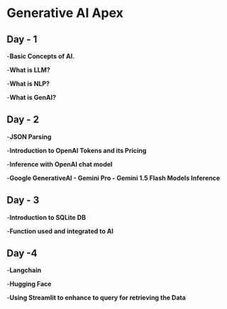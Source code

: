 # Generative AI Apex

## Day - 1

-**Basic Concepts of AI.**

-**What is LLM?**

-**What is NLP?**

-**What is GenAI?**

## Day - 2

-**JSON Parsing**

-**Introduction to OpenAI Tokens and its Pricing**

-**Inference with OpenAI chat model**

-**Google GenerativeAI - Gemini Pro - Gemini 1.5 Flash Models Inference**

## Day - 3

-**Introduction to SQLite DB**

-**Function used and integrated to AI**

## Day -4

-**Langchain**

-**Hugging Face**

-**Using Streamlit to enhance to query for retrieving the Data**
